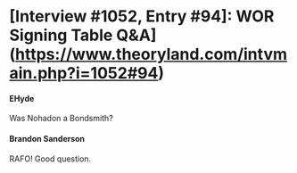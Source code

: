 # [Interview #1052, Entry #94]: WOR Signing Table Q&A](https://www.theoryland.com/intvmain.php?i=1052#94)

#### EHyde

Was Nohadon a Bondsmith?

#### Brandon Sanderson

RAFO! Good question.

